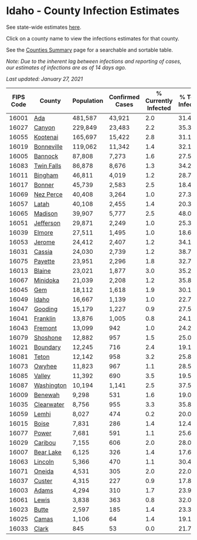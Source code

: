 # Idaho - County Infection Estimates

See state-wide estimates [here](/infections/us-id).

Click on a county name to view the infections estimates for that county.

See the [Counties Summary](/infections/summary-counties) page for a searchable and sortable table.

*Note: Due to the inherent lag between infections and reporting of cases, our estimates of infections are as of 14 days ago.*

*Last updated: January 27, 2021*

|   FIPS Code |                   County |   Population |   Confirmed Cases |   % Currently Infected |   % Total Infected |
|-------------|--------------------------|--------------|-------------------|------------------------|--------------------|
|       16001 |               [Ada](ada) |      481,587 |            43,921 |                    2.0 |               31.4 |
|       16027 |         [Canyon](canyon) |      229,849 |            23,483 |                    2.2 |               35.3 |
|       16055 |     [Kootenai](kootenai) |      165,697 |            15,422 |                    2.8 |               31.1 |
|       16019 | [Bonneville](bonneville) |      119,062 |            11,342 |                    1.4 |               32.1 |
|       16005 |       [Bannock](bannock) |       87,808 |             7,273 |                    1.6 |               27.5 |
|       16083 | [Twin Falls](twin-falls) |       86,878 |             8,676 |                    1.3 |               34.2 |
|       16011 |       [Bingham](bingham) |       46,811 |             4,019 |                    1.2 |               28.7 |
|       16017 |         [Bonner](bonner) |       45,739 |             2,583 |                    2.5 |               18.4 |
|       16069 |   [Nez Perce](nez-perce) |       40,408 |             3,264 |                    1.0 |               27.3 |
|       16057 |           [Latah](latah) |       40,108 |             2,455 |                    1.4 |               20.3 |
|       16065 |       [Madison](madison) |       39,907 |             5,777 |                    2.5 |               48.0 |
|       16051 |   [Jefferson](jefferson) |       29,871 |             2,249 |                    1.0 |               25.3 |
|       16039 |         [Elmore](elmore) |       27,511 |             1,495 |                    1.0 |               18.6 |
|       16053 |         [Jerome](jerome) |       24,412 |             2,407 |                    1.2 |               34.1 |
|       16031 |         [Cassia](cassia) |       24,030 |             2,739 |                    1.2 |               38.7 |
|       16075 |       [Payette](payette) |       23,951 |             2,296 |                    1.8 |               32.7 |
|       16013 |         [Blaine](blaine) |       23,021 |             1,877 |                    3.0 |               35.2 |
|       16067 |     [Minidoka](minidoka) |       21,039 |             2,208 |                    1.2 |               35.8 |
|       16045 |               [Gem](gem) |       18,112 |             1,618 |                    1.9 |               30.1 |
|       16049 |           [Idaho](idaho) |       16,667 |             1,139 |                    1.0 |               22.7 |
|       16047 |       [Gooding](gooding) |       15,179 |             1,227 |                    0.9 |               27.5 |
|       16041 |     [Franklin](franklin) |       13,876 |             1,005 |                    0.8 |               24.1 |
|       16043 |       [Fremont](fremont) |       13,099 |               942 |                    1.0 |               24.2 |
|       16079 |     [Shoshone](shoshone) |       12,882 |               957 |                    1.5 |               25.0 |
|       16021 |     [Boundary](boundary) |       12,245 |               716 |                    2.4 |               19.1 |
|       16081 |           [Teton](teton) |       12,142 |               958 |                    3.2 |               25.8 |
|       16073 |         [Owyhee](owyhee) |       11,823 |               967 |                    1.1 |               28.5 |
|       16085 |         [Valley](valley) |       11,392 |               690 |                    3.5 |               19.5 |
|       16087 | [Washington](washington) |       10,194 |             1,141 |                    2.5 |               37.5 |
|       16009 |       [Benewah](benewah) |        9,298 |               531 |                    1.6 |               19.0 |
|       16035 | [Clearwater](clearwater) |        8,756 |               955 |                    3.3 |               35.8 |
|       16059 |           [Lemhi](lemhi) |        8,027 |               474 |                    0.2 |               20.0 |
|       16015 |           [Boise](boise) |        7,831 |               286 |                    1.4 |               12.4 |
|       16077 |           [Power](power) |        7,681 |               591 |                    1.1 |               25.6 |
|       16029 |       [Caribou](caribou) |        7,155 |               606 |                    2.0 |               28.0 |
|       16007 |   [Bear Lake](bear-lake) |        6,125 |               326 |                    1.4 |               17.6 |
|       16063 |       [Lincoln](lincoln) |        5,366 |               470 |                    1.1 |               30.4 |
|       16071 |         [Oneida](oneida) |        4,531 |               305 |                    2.0 |               22.0 |
|       16037 |         [Custer](custer) |        4,315 |               227 |                    0.9 |               17.8 |
|       16003 |           [Adams](adams) |        4,294 |               310 |                    1.7 |               23.9 |
|       16061 |           [Lewis](lewis) |        3,838 |               363 |                    0.8 |               32.0 |
|       16023 |           [Butte](butte) |        2,597 |               185 |                    1.4 |               23.3 |
|       16025 |           [Camas](camas) |        1,106 |                64 |                    1.4 |               19.1 |
|       16033 |           [Clark](clark) |          845 |                53 |                    0.0 |               21.7 |